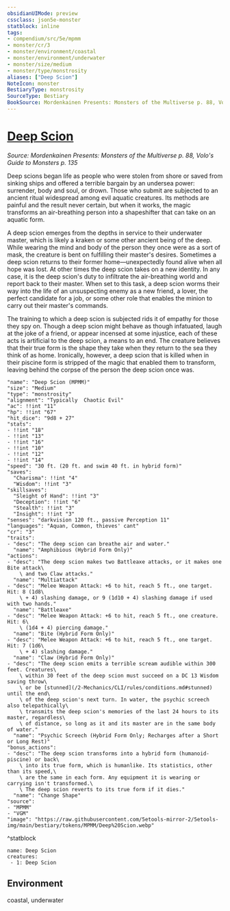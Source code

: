 ```yaml
---
obsidianUIMode: preview
cssclass: json5e-monster
statblock: inline
tags:
- compendium/src/5e/mpmm
- monster/cr/3
- monster/environment/coastal
- monster/environment/underwater
- monster/size/medium
- monster/type/monstrosity
aliases: ["Deep Scion"]
NoteIcon: monster
BestiaryType: monstrosity
SourceType: Bestiary
BookSource: Mordenkainen Presents: Monsters of the Multiverse p. 88, Volo's Guide to Monsters p. 135
---
```

# [Deep Scion](2-Mechanics/CLI/bestiary/monstrosity/deep-scion-mpmm.md)
*Source: Mordenkainen Presents: Monsters of the Multiverse p. 88, Volo's Guide to Monsters p. 135*  

Deep scions began life as people who were stolen from shore or saved from sinking ships and offered a terrible bargain by an undersea power: surrender, body and soul, or drown. Those who submit are subjected to an ancient ritual widespread among evil aquatic creatures. Its methods are painful and the result never certain, but when it works, the magic transforms an air-breathing person into a shapeshifter that can take on an aquatic form.

A deep scion emerges from the depths in service to their underwater master, which is likely a kraken or some other ancient being of the deep. While wearing the mind and body of the person they once were as a sort of mask, the creature is bent on fulfilling their master's desires. Sometimes a deep scion returns to their former home—unexpectedly found alive when all hope was lost. At other times the deep scion takes on a new identity. In any case, it is the deep scion's duty to infiltrate the air-breathing world and report back to their master. When set to this task, a deep scion worms their way into the life of an unsuspecting enemy as a new friend, a lover, the perfect candidate for a job, or some other role that enables the minion to carry out their master's commands.

The training to which a deep scion is subjected rids it of empathy for those they spy on. Though a deep scion might behave as though infatuated, laugh at the joke of a friend, or appear incensed at some injustice, each of these acts is artificial to the deep scion, a means to an end. The creature believes that their true form is the shape they take when they return to the sea they think of as home. Ironically, however, a deep scion that is killed when in their piscine form is stripped of the magic that enabled them to transform, leaving behind the corpse of the person the deep scion once was.

```statblock
"name": "Deep Scion (MPMM)"
"size": "Medium"
"type": "monstrosity"
"alignment": "Typically  Chaotic Evil"
"ac": !!int "11"
"hp": !!int "67"
"hit_dice": "9d8 + 27"
"stats":
- !!int "18"
- !!int "13"
- !!int "16"
- !!int "10"
- !!int "12"
- !!int "14"
"speed": "30 ft. (20 ft. and swim 40 ft. in hybrid form)"
"saves":
  "Charisma": !!int "4"
  "Wisdom": !!int "3"
"skillsaves":
  "Sleight of Hand": !!int "3"
  "Deception": !!int "6"
  "Stealth": !!int "3"
  "Insight": !!int "3"
"senses": "darkvision 120 ft., passive Perception 11"
"languages": "Aquan, Common, thieves' cant"
"cr": "3"
"traits":
- "desc": "The deep scion can breathe air and water."
  "name": "Amphibious (Hybrid Form Only)"
"actions":
- "desc": "The deep scion makes two Battleaxe attacks, or it makes one Bite attack\
    \ and two Claw attacks."
  "name": "Multiattack"
- "desc": "Melee Weapon Attack: +6 to hit, reach 5 ft., one target. Hit: 8 (1d8\
    \ + 4) slashing damage, or 9 (1d10 + 4) slashing damage if used with two hands."
  "name": "Battleaxe"
- "desc": "Melee Weapon Attack: +6 to hit, reach 5 ft., one creature. Hit: 6\
    \ (1d4 + 4) piercing damage."
  "name": "Bite (Hybrid Form Only)"
- "desc": "Melee Weapon Attack: +6 to hit, reach 5 ft., one target. Hit: 7 (1d6\
    \ + 4) slashing damage."
  "name": "Claw (Hybrid Form Only)"
- "desc": "The deep scion emits a terrible scream audible within 300 feet. Creatures\
    \ within 30 feet of the deep scion must succeed on a DC 13 Wisdom saving throw\
    \ or be [stunned](/2-Mechanics/CLI/rules/conditions.md#stunned) until the end\
    \ of the deep scion's next turn. In water, the psychic screech also telepathically\
    \ transmits the deep scion's memories of the last 24 hours to its master, regardless\
    \ of distance, so long as it and its master are in the same body of water."
  "name": "Psychic Screech (Hybrid Form Only; Recharges after a Short or Long Rest)"
"bonus_actions":
- "desc": "The deep scion transforms into a hybrid form (humanoid-piscine) or back\
    \ into its true form, which is humanlike. Its statistics, other than its speed,\
    \ are the same in each form. Any equipment it is wearing or carrying isn't transformed.\
    \ The deep scion reverts to its true form if it dies."
  "name": "Change Shape"
"source":
- "MPMM"
- "VGM"
"image": "https://raw.githubusercontent.com/5etools-mirror-2/5etools-img/main/bestiary/tokens/MPMM/Deep%20Scion.webp"
```
^statblock

```encounter-table
name: Deep Scion
creatures:
 - 1: Deep Scion
```

## Environment

coastal, underwater